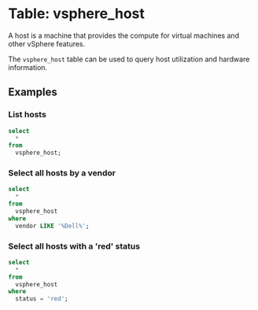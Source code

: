 # Table: vsphere_host

A host is a machine that provides the compute for virtual machines and other vSphere features.

The `vsphere_host` table can be used to query host utilization and hardware information.

## Examples

### List hosts

```sql
select
  *
from
  vsphere_host;
```

### Select all hosts by a vendor

```sql
select
  *
from
  vsphere_host
where
  vendor LIKE '%Dell%';
```

### Select all hosts with a 'red' status

```sql
select
  *
from
  vsphere_host
where
  status = 'red';
```